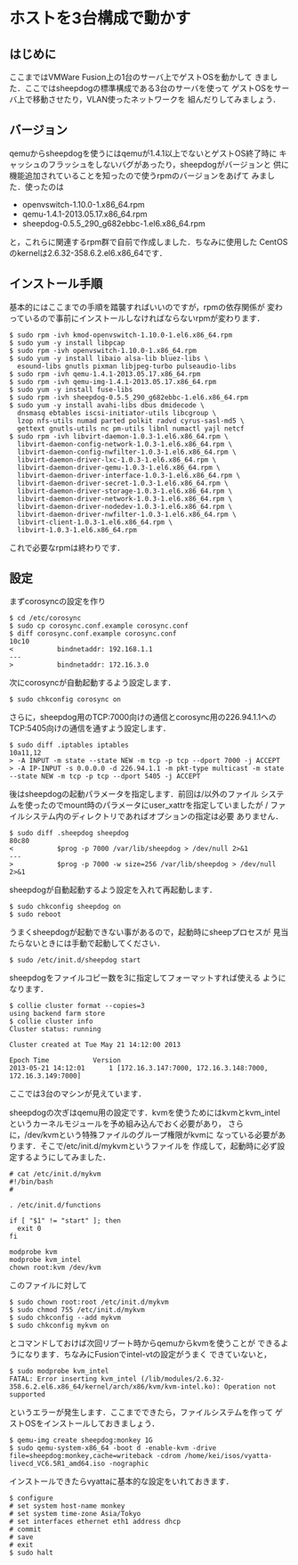 # ホストを3台構成で動かす

## はじめに

ここまではVMWare Fusion上の1台のサーバ上でゲストOSを動かして
きました．ここではsheepdogの標準構成である3台のサーバを使って
ゲストOSをサーバ上で移動させたり，VLAN使ったネットワークを
組んだりしてみましょう．

## バージョン

qemuからsheepdogを使うにはqemuが1.4.1以上でないとゲストOS終了時に
キャッシュのフラッシュをしないバグがあったり，sheepdogがバージョンと
供に機能追加されていることを知ったので使うrpmのバージョンをあげて
みました．使ったのは

* openvswitch-1.10.0-1.x86_64.rpm
* qemu-1.4.1-2013.05.17.x86_64.rpm
* sheepdog-0.5.5_290_g682ebbc-1.el6.x86_64.rpm

と，これらに関連するrpm群で自前で作成しました．ちなみに使用した
CentOSのkernelは2.6.32-358.6.2.el6.x86_64です． 

## インストール手順

基本的にはここまでの手順を踏襲すればいいのですが，rpmの依存関係が
変わっているので事前にインストールしなければならないrpmが変わります．

    $ sudo rpm -ivh kmod-openvswitch-1.10.0-1.el6.x86_64.rpm
    $ sudo yum -y install libpcap
    $ sudo rpm -ivh openvswitch-1.10.0-1.x86_64.rpm
    $ sudo yum -y install libaio alsa-lib bluez-libs \
      esound-libs gnutls pixman libjpeg-turbo pulseaudio-libs
    $ sudo rpm -ivh qemu-1.4.1-2013.05.17.x86_64.rpm
    $ sudo rpm -ivh qemu-img-1.4.1-2013.05.17.x86_64.rpm
    $ sudo yum -y install fuse-libs
    $ sudo rpm -ivh sheepdog-0.5.5_290_g682ebbc-1.el6.x86_64.rpm
    $ sudo yum -y install avahi-libs dbus dmidecode \
      dnsmasq ebtables iscsi-initiator-utils libcgroup \
      lzop nfs-utils numad parted polkit radvd cyrus-sasl-md5 \
      gettext gnutls-utils nc pm-utils libnl numactl yajl netcf
    $ sudo rpm -ivh libvirt-daemon-1.0.3-1.el6.x86_64.rpm \
      libvirt-daemon-config-network-1.0.3-1.el6.x86_64.rpm \
      libvirt-daemon-config-nwfilter-1.0.3-1.el6.x86_64.rpm \
      libvirt-daemon-driver-lxc-1.0.3-1.el6.x86_64.rpm \
      libvirt-daemon-driver-qemu-1.0.3-1.el6.x86_64.rpm \
      libvirt-daemon-driver-interface-1.0.3-1.el6.x86_64.rpm \
      libvirt-daemon-driver-secret-1.0.3-1.el6.x86_64.rpm \
      libvirt-daemon-driver-storage-1.0.3-1.el6.x86_64.rpm \
      libvirt-daemon-driver-network-1.0.3-1.el6.x86_64.rpm \
      libvirt-daemon-driver-nodedev-1.0.3-1.el6.x86_64.rpm \
      libvirt-daemon-driver-nwfilter-1.0.3-1.el6.x86_64.rpm \
      libvirt-client-1.0.3-1.el6.x86_64.rpm \
      libvirt-1.0.3-1.el6.x86_64.rpm

これで必要なrpmは終わりです．

## 設定

まずcorosyncの設定を作り

    $ cd /etc/corosync
    $ sudo cp corosync.conf.example corosync.conf
    $ diff corosync.conf.example corosync.conf
    10c10
    <           bindnetaddr: 192.168.1.1
    ---
    >           bindnetaddr: 172.16.3.0

次にcorosyncが自動起動するよう設定します．

    $ sudo chkconfig corosync on

さらに，sheepdog用のTCP:7000向けの通信とcorosync用の226.94.1.1への
TCP:5405向けの通信を通すよう設定します．

    $ sudo diff .iptables iptables
    10a11,12
    > -A INPUT -m state --state NEW -m tcp -p tcp --dport 7000 -j ACCEPT
    > -A IP-INPUT -s 0.0.0.0 -d 226.94.1.1 -m pkt-type multicast -m state --state NEW -m tcp -p tcp --dport 5405 -j ACCEPT

後はsheepdogの起動パラメータを指定します．前回は/以外のファイル
システムを使ったのでmount時のパラメータにuser_xattrを指定していましたが
/ ファイルシステム内のディレクトリであればオプションの指定は必要
ありません．

    $ sudo diff .sheepdog sheepdog
    80c80
    <           $prog -p 7000 /var/lib/sheepdog > /dev/null 2>&1
    ---
    >           $prog -p 7000 -w size=256 /var/lib/sheepdog > /dev/null 2>&1

sheepdogが自動起動するよう設定を入れて再起動します．

    $ sudo chkconfig sheepdog on
    $ sudo reboot

うまくsheepdogが起動できない事があるので，起動時にsheepプロセスが
見当たらないときには手動で起動してください．

    $ sudo /etc/init.d/sheepdog start

sheepdogをファイルコピー数を3に指定してフォーマットすれば使える
ようになります．

    $ collie cluster format --copies=3
    using backend farm store
    $ collie cluster info
    Cluster status: running
    
    Cluster created at Tue May 21 14:12:00 2013
    
    Epoch Time           Version
    2013-05-21 14:12:01      1 [172.16.3.147:7000, 172.16.3.148:7000, 172.16.3.149:7000]

ここでは3台のマシンが見えています．

sheepdogの次ぎはqemu用の設定です．kvmを使うためにはkvmとkvm_intel
というカーネルモジュールを予め組み込んでおく必要があり，
さらに，/dev/kvmという特殊ファイルのグループ権限がkvmに
なっている必要があります．そこで/etc/init.d/mykvmというファイルを
作成して，起動時に必ず設定するようにしてみました．

    # cat /etc/init.d/mykvm
    #!/bin/bash
    #
    
    . /etc/init.d/functions
    
    if [ "$1" != "start" ]; then
      exit 0
    fi
    
    modprobe kvm
    modprobe kvm_intel
    chown root:kvm /dev/kvm

このファイルに対して

    $ sudo chown root:root /etc/init.d/mykvm
    $ sudo chmod 755 /etc/init.d/mykvm
    $ sudo chkconfig --add mykvm
    $ sudo chkconfig mykvm on

とコマンドしておけば次回リブート時からqemuからkvmを使うことが
できるようになります．ちなみにFusionでintel-vtの設定がうまく
できていないと，

    $ sudo modprobe kvm_intel
    FATAL: Error inserting kvm_intel (/lib/modules/2.6.32-358.6.2.el6.x86_64/kernel/arch/x86/kvm/kvm-intel.ko): Operation not supported

というエラーが発生します．ここまでできたら，ファイルシステムを作って
ゲストOSをインストールしておきましょう．

    $ qemu-img create sheepdog:monkey 1G
    $ sudo qemu-system-x86_64 -boot d -enable-kvm -drive file=sheepdog:monkey,cache=writeback -cdrom /home/kei/isos/vyatta-livecd_VC6.5R1_amd64.iso -nographic

インストールできたらvyattaに基本的な設定をいれておきます．

    $ configure
    # set system host-name monkey
    # set system time-zone Asia/Tokyo
    # set interfaces ethernet eth1 address dhcp
    # commit
    # save
    # exit
    $ sudo halt

